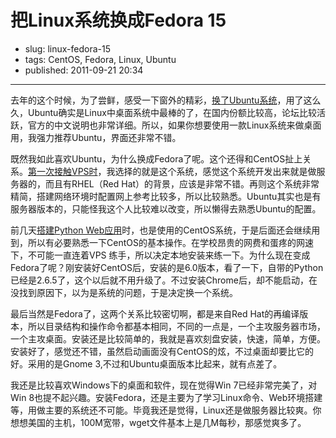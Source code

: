 # 把Linux系统换成Fedora 15

- slug: linux-fedora-15
- tags: CentOS, Fedora, Linux, Ubuntu
- published: 2011-09-21 20:34

----------

去年的这个时候，为了尝鲜，感受一下窗外的精彩，[换了Ubuntu系统][1]，用了这么久，Ubuntu确实是Linux中桌面系统中最棒的了，在国内份额比较高，论坛比较活跃，官方的中文说明也非常详细。所以，如果你想要使用一款Linux系统来做桌面用，我强力推荐Ubuntu，界面还非常不错。

既然我如此喜欢Ubuntu，为什么换成Fedora了呢。这个还得和CentOS扯上关系。[第一次接触VPS时][2]，我选择的就是这个系统，感觉这个系统开发出来就是做服务器的，而且有RHEL（Red Hat）的背景，应该是非常不错。再则这个系统非常精简，搭建网络环境时配置网上参考比较多，所以比较熟悉。Ubuntu其实也是有服务器版本的，只能怪我这个人比较难以改变，所以懒得去熟悉Ubuntu的配置。

前几天[搭建Python Web应用][3]时，也是使用的CentOS系统，于是后面还会继续用到，所以有必要熟悉一下CentOS的基本操作。在学校昂贵的网费和蛋疼的网速下，不可能一直连着VPS 练手，所以决定本地安装来练一下。为什么现在变成Fedora了呢？刚安装好CentOS后，安装的是6.0版本，看了一下，自带的Python已经是2.6.5了，这个以后就不用升级了。不过安装Chrome后，却不能启动，在没找到原因下，以为是系统的问题，于是决定换一个系统。

最后当然是Fedora了，这两个关系比较密切啊，都是来自Red Hat的再编译版本，所以目录结构和操作命令都基本相同，不同的一点是，一个主攻服务器市场，一个主攻桌面。安装还是比较简单的，我就是喜欢刻盘安装，快速，简单，方便。安装好了，感觉还不错，虽然启动画面没有CentOS的炫，不过桌面却要比它的好。采用的是Gnome 3,不过和Ubuntu桌面版本比起来，就有点差了。

我还是比较喜欢Windows下的桌面和软件，现在觉得Win 7已经非常完美了，对Win 8也提不起兴趣。安装Fedora，还是主要为了学习Linux命令、Web环境搭建等，用做主要的系统还不可能。毕竟我还是觉得，Linux还是做服务器比较爽。你想想美国的主机，100M宽带，wget文件基本上是几M每秒，那感觉爽多了。

[1]: /ubuntu-win7-disk
[2]: /try-vps
[3]: /webpy-run-vps